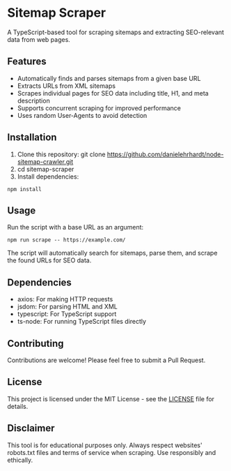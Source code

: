 # Sitemap Scraper

A TypeScript-based tool for scraping sitemaps and extracting SEO-relevant data from web pages.

## Features

- Automatically finds and parses sitemaps from a given base URL
- Extracts URLs from XML sitemaps
- Scrapes individual pages for SEO data including title, H1, and meta description
- Supports concurrent scraping for improved performance
- Uses random User-Agents to avoid detection

## Installation

1. Clone this repository:
   git clone https://github.com/danielehrhardt/node-sitemap-crawler.git
2. cd sitemap-scraper
3. Install dependencies:

```
npm install
```

## Usage

Run the script with a base URL as an argument:

```
npm run scrape -- https://example.com/
```

The script will automatically search for sitemaps, parse them, and scrape the found URLs for SEO data.

## Dependencies

- axios: For making HTTP requests
- jsdom: For parsing HTML and XML
- typescript: For TypeScript support
- ts-node: For running TypeScript files directly

## Contributing

Contributions are welcome! Please feel free to submit a Pull Request.

## License

This project is licensed under the MIT License - see the [LICENSE](LICENSE) file for details.

## Disclaimer

This tool is for educational purposes only. Always respect websites' robots.txt files and terms of service when scraping. Use responsibly and ethically.
